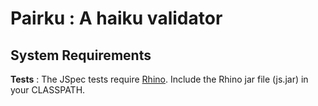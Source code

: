# Pairku : A haiku validator

## System Requirements

**Tests** :
The JSpec tests require [Rhino](http://www.mozilla.org/rhino/).
Include the Rhino jar file (js.jar) in your CLASSPATH.
